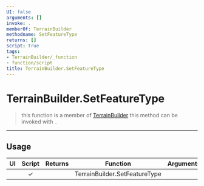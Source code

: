 ```yaml
---
UI: false
arguments: []
invoke: .
memberOf: TerrainBuilder
methodname: SetFeatureType
returns: []
script: true
tags:
- TerrainBuilder/_function
- function/script
title: TerrainBuilder.SetFeatureType
---
```

# TerrainBuilder.SetFeatureType
> this function is a member of [TerrainBuilder](civ-6/lua/TerrainBuilder.md)
> this method can be invoked with `.`
-----
## Usage
|  UI | Script | Returns | Function | Arguments |
|:---:|:------:|-------:|:--------:|:---------|
| |✓||TerrainBuilder.SetFeatureType||
